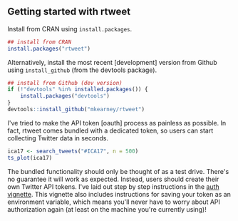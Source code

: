 
Getting started with rtweet
---------------------------

Install from CRAN using `install.packages`.

``` r
## install from CRAN
install.packages("rtweet")
```

Alternatively, install the most recent \[development\] version from Github using `install_github` (from the devtools package).

``` r
## install from Github (dev version)
if (!"devtools" %in% installed.packages()) {
    install.packages("devtools")
}
devtools::install_github("mkearney/rtweet")
```

I've tried to make the API token \[oauth\] process as painless as possible. In fact, rtweet comes bundled with a dedicated token, so users can start collecting Twitter data in seconds.

``` r
ica17 <- search_tweets("#ICA17", n = 500)
ts_plot(ica17)
```

The bundled functionality should only be thought of as a test drive. There's no guarantee it will work as expected. Instead, users should create their own Twitter API tokens. I've laid out step by step instructions in the [auth vignette](https://mkearney.github.io/rtweet/articles/auth.html). This vignette also includes instructions for saving your token as an environment variable, which means you'll never have to worry about API authorization again (at least on the machine you're currently using)!
